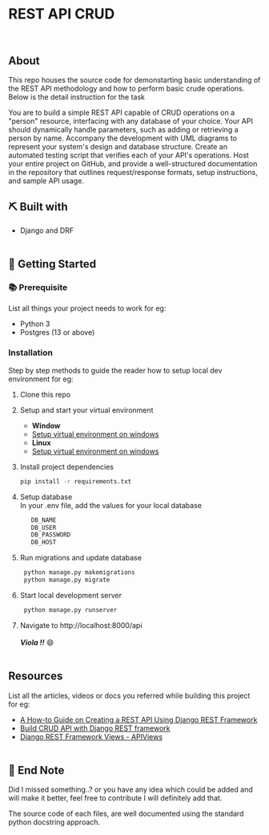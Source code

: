 # REST API CRUD <br><br>




## About

This repo houses the source code for demonstarting basic understanding of the REST API methodology and how to perform basic crude operations. Below is the detail instruction for the task

You are to build a simple REST API capable of CRUD operations on a "person" resource, interfacing with any database of your choice. Your API should dynamically handle parameters, such as adding or retrieving a person by name. Accompany the development with UML diagrams to represent your system's design and database structure. Create an automated testing script that verifies each of your API's operations. Host your entire project on GitHub, and provide a well-structured documentation in the repository that outlines request/response formats, setup instructions, and sample API usage.

## ⛏️ Built with

-   Django and DRF <br><br>

## 🏁 Getting Started <br>


### 📚 Prerequisite

List all things your project needs to work for eg:

-   Python 3
-   Postgres (13 or above)

### Installation

Step by step methods to guide the reader how to setup local dev environment for eg:

1. Clone this repo
1. Setup and start your virtual environment
   - **Window**
   - [Setup virtual environment on windows](https://medium.com/analytics-vidhya/virtual-environment-6ad5d9b6af59) <br>
   - **Linux**
   - [Setup virtual environment on windows](https://mothergeo-py.readthedocs.io/en/latest/development/how-to/venv.html) <br>
    
1. Install project dependencies

    ```bash
    pip install -r requirements.txt
    ```
1. Setup database<br>
      In your .env file, add the values for your local database
    ```bash
       DB_NAME
       DB_USER
       DB_PASSWORD
       DB_HOST
    ```
1. Run migrations and update database
   ```bash
    python manage.py makemigrations
    python manage.py migrate
    ```
1. Start local development server
   ```bash
    python manage.py runserver
    ```
1. Navigate to http://localhost:8000/api<br><br>
_**Viola !!**_ :smile: <br><br>


## Resources

List all the articles, videos or docs you referred while building this project for eg:

<!-- Add links to all the resources you followed or referred to -->

-   [A How-to Guide on Creating a REST API Using Django REST Framework](https://radixweb.com/blog/create-rest-api-using-django-rest-framework)
-   [Build CRUD API with Django REST framework](https://codevoweb.com/build-crud-api-with-django-rest-framework)
-   [Django REST Framework Views - APIViews](https://testdriven.io/blog/drf-views-part-1/) <br><br>

## 👋 End Note <br>

Did I missed something..? or you have any idea which could be added and will make it better, feel free to contribute I will definitely add that.

The source code of each files, are well documented using the standard python docstring approach.
